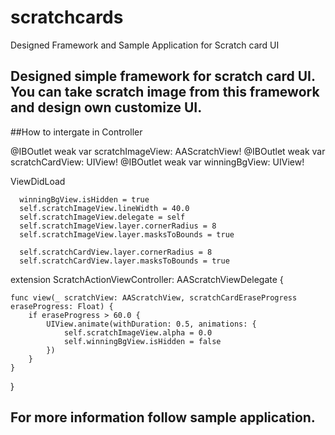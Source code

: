 # scratchcards

Designed Framework and Sample Application for Scratch card UI

## Designed simple framework for scratch card UI. You can take scratch image from this framework and design own customize UI.


##How to intergate in Controller


 @IBOutlet weak var scratchImageView: AAScratchView!
 @IBOutlet weak var scratchCardView: UIView!
  @IBOutlet weak var winningBgView: UIView!
  
  
  
  ViewDidLoad 
  
      winningBgView.isHidden = true
      self.scratchImageView.lineWidth = 40.0
      self.scratchImageView.delegate = self
      self.scratchImageView.layer.cornerRadius = 8
      self.scratchImageView.layer.masksToBounds = true
        
      self.scratchCardView.layer.cornerRadius = 8
      self.scratchCardView.layer.masksToBounds = true
      
 extension ScratchActionViewController: AAScratchViewDelegate {
 
    func view(_ scratchView: AAScratchView, scratchCardEraseProgress eraseProgress: Float) {
        if eraseProgress > 60.0 {
            UIView.animate(withDuration: 0.5, animations: {
                self.scratchImageView.alpha = 0.0
                self.winningBgView.isHidden = false
            })
        }
    }
}

## For more information follow sample application.
